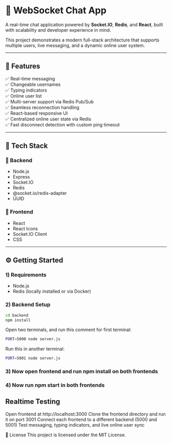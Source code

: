 # 💬 WebSocket Chat App

A real-time chat application powered by **Socket.IO**, **Redis**, and **React**, built with scalability and developer experience in mind.

This project demonstrates a modern full-stack architecture that supports multiple users, live messaging, and a dynamic online user system.

---

## 🚀 Features

✅ Real-time messaging  
✅ Changeable usernames  
✅ Typing indicators  
✅ Online user list  
✅ Multi-server support via Redis Pub/Sub  
✅ Seamless reconnection handling  
✅ React-based responsive UI  
✅ Centralized online user state via Redis  
✅ Fast disconnect detection with custom ping timeout

---

## 🧰 Tech Stack

### 🔧 Backend
- Node.js
- Express
- Socket.IO
- Redis
- @socket.io/redis-adapter
- UUID

### 🎨 Frontend
- React
- React Icons
- Socket.IO Client
- CSS

---

## ⚙️ Getting Started

### 1) Requirements
- Node.js
- Redis (locally installed or via Docker)

### 2) Backend Setup
```bash
cd backend
npm install
```

Open two terminals, and run this comment for first terminal:
```bash
PORT=5000 node server.js
```

Run this in another terminal: 
```bash
PORT=5001 node server.js
```

### 3) Now open frontend and run npm install on both frontends

### 4) Now run npm start in both frontends

## Realtime Testing

Open frontend at http://localhost:3000
Clone the frontend directory and run it on port 3001
Connect each frontend to a different backend (5000 and 5001)
Test messaging, typing indicators, and live online user sync

📄 License
This project is licensed under the MIT License.
